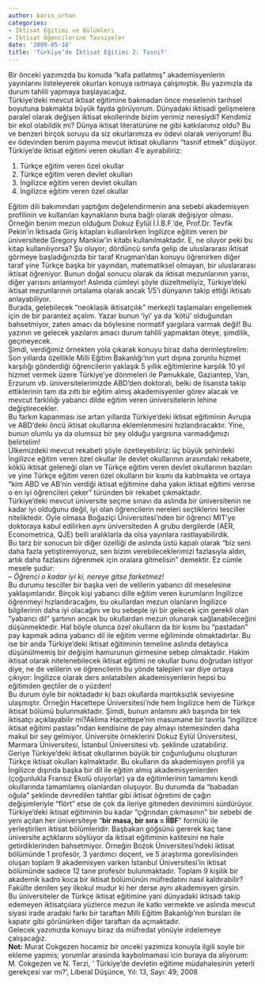 ```yaml
---
author: baris_urhan
categories:
- İktisat Eğitimi ve Bölümleri
- İktisat Öğencilerine Tavsiyeler
date: '2009-05-18'
title: 'Türkiye’de İktisat Eğitimi 2: Tasnif'
---
```


Bir önceki yazımızda bu konuda “kafa patlatmış” akademisyenlerin yayınlarını listeleyerek okurları konuya ısıtmaya çalışmıştık. Bu yazımızla da durum tahlili yapmaya başlayacağız.  
Türkiye’deki mevcut iktisat eğitimine bakmadan önce meselenin tarihsel boyutuna bakmakta büyük fayda görüyorum. Dünyadaki iktisadi gelişmelere paralel olarak değişen iktisat ekollerinde bizim yerimiz neresiydi? Kendimiz bir ekol olabildik mi? Dünya iktisat literatürüne ne gibi katkılarımız oldu? Bu ve benzeri birçok soruyu da siz okurlarımıza ev ödevi olarak veriyorum! Bu ev ödevinden benim payıma mevcut iktisat okullarını “tasnif etmek” düşüyor.  
Türkiye’de iktisat eğitimi veren okulları 4’e ayırabiliriz:

1. Türkçe eğitim veren özel okullar
2. Türkçe eğitim veren devlet okulları
3. İngilizce eğitim veren devlet okulları
4. İngilizce eğitim veren özel okullar

Eğitim dili bakımından yaptığım değelendirmenin ana sebebi akademisyen profilinin ve kullanılan kaynakların buna bağlı olarak değişiyor olması.  
Örneğin benim mezun olduğum Dokuz Eylül İ.İ.B.F.’de, Prof.Dr. Tevfik Pekin’in İktisada Giriş kitapları kullanılırken İngilizce eğitim veren bir üniversitede Gregory Mankiw’in kitabı kullanılmaktadır. E, ne oluyor peki bu kitap kullanılıyorsa? Şu oluyor; dördüncü sınıfa gelip de uluslararası iktisat görmeye başladığınızda bir taraf Krugman’dan konuyu öğrenirken diğer taraf yine Türkçe başka bir yayından, matematiksel olmayan, bir uluslararası iktisat öğreniyor. Bunun doğal sonucu olarak da iktisat mezunlarının yarısı, diğer yarısını anlamıyor! Aslında cümleyi şöyle düzeltmeliyiz, Türkiye’deki iktisat mezunlarının ortalama olarak ancak 1/5’i dünyanın takip ettiği iktisatı anlayabiliyor.  
Burada, gelebilecek “neoklasik iktisatçılık” merkezli taşlamaları engellemek için de bir parantez açalım. Yazar bunun ‘iyi’ ya da ‘kötü’ olduğundan bahsetmiyor, zaten amacı da böylesine normatif yargılara varmak değil! Bu yazının ve gelecek yazıların amacı durum tahlili yapmaktan öteye, şimdilik, geçmeyecek.  
Şimdi, verdiğimiz örnekten yola çıkarak konuyu biraz daha derinleştirelim:  
Son yıllarda özellikle Milli Eğitim Bakanlığı’nın yurt dışına zorunlu hizmet karşılığı gönderdiği öğrencilerin yaklaşık 5 yıllık eğitimlerine karşılık 10 yıl hizmet vermek üzere Türkiye’ye dönmeleri ile Pamukkale, Gaziantep, Van, Erzurum vb. üniversitelerimizde ABD’den doktoralı, belki de lisansta takip ettiklerinin tam da zıttı bir eğitim almış akademisyenler görev alacak ve mevcut farklılığı yabancı dilde eğitim veren üniversitelerin lehine değiştirecekler.  
Bu farkın kapanması ise artan yıllarda Türkiye’deki iktisat eğitiminin Avrupa ve ABD’deki öncü iktisat okullarına eklemlenmesini hızlandıracaktır. Yine, bunun olumlu ya da olumsuz bir şey olduğu yargısına varmadığımızı belirtelim!  
Ülkemizdeki mevcut rekabeti şöyle özetleyebiliriz: üç büyük şehirdeki İngilizce eğitim veren özel okullar ile devlet okullarının arasındaki rekabete, köklü iktisat geleneği olan ve Türkçe eğitim veren devlet okullarının bazıları ve yine Türkçe eğitim veren özel okulların bir kısmı da katılmakta ve ortaya “kim ABD ve AB’nin verdiği iktisat eğitimine daha yakın iktisat eğitimi verirse o en iyi öğrencileri çeker” türünden bir rekabet çıkmaktadır.  
Türkiye’deki mevcut üniversite seçme sınavı da aslında bir üniversitenin ne kadar iyi olduğunu değil, iyi olan öğrencilerin nereleri seçtiklerini tesciller niteliktedir. Öyle olmasa Boğaziçi Üniversitesi’nden bir öğrenci MIT’ye doktoraya kabul edilirken aynı üniversiteden A grubu dergilerde (AER, Econometrica, QJE) belli aralıklarla da olsa yayınlara rastlayabilirdik.  
Bu tarz bir sonucun bir diğer özelliği de aslında üstü kapalı olarak “biz seni daha fazla yetiştiremiyoruz, sen bizim verebileceklerimizi fazlasıyla aldın, artık daha fazlasını öğrenmek için oralara gitmelisin” demektir. Ez cümle mesele şudur:  
*– Öğrenci o kadar iyi ki, nereye gitse farketmez!*  
Bu durumu tesciller bir başka veri de velilerin yabancı dil meselesine yaklaşımlarıdır. Birçok kişi yabancı dille eğitim veren kurumların İngilizce öğrenmeyi hızlandıracağını, bu okullardan mezun olanların İngilizce bilgilerinin daha iyi olacağını ve bu sebeple iyi bir gelecek için gerekli olan “yabancı dil” şartının ancak bu okullardan mezun olunarak sağlanabileceğini düşünmektedir. Hal böyle olunca özel okulların da bir kısmı bu “pastadan” pay kapmak adına yabancı dil ile eğitim verme eğiliminde olmaktadırlar. Bu ise bir anda Türkiye’deki iktisat eğitiminin temeline aslında detaylıca düşünülmemiş bir değişim hamurunun girmesine sebep olmaktadır. Hakim iktisat olarak nitelenebilecek iktisat eğitimi ne okullar bunu doğrudan istiyor diye, ne de velilerin ve öğrencilerin bu yönde talepleri var diye ortaya çıkıyor: İngilizce olarak ders anlatabilen akademisyenlerin hepsi bu eğitimden geçtiler de o yüzden!  
Bu durum öyle bir noktadadır ki bazı okullarda mantıksızlık seviyesine ulaşmıştır. Örneğin Hacettepe Üniversitesi’nde hem İngilizce hem de Türkçe iktisat bölümü bulunmaktadır. Şimdi, bunun anlamını aklı başında bir tek iktisatçı açıklayabilir mi?Aklima Hacettepe’nin masumane bir tavırla “ingilizce iktisat eğitimi pastası”ndan kendisine de pay almayı istemesinden daha makul bir sey gelmiyor. Üniversite örneklerini Dokuz Eylül Üniversitesi, Marmara Üniversitesi, İstanbul Üniversitesi vb. şeklinde uzatabiliriz.  
Geriye Türkiye’deki iktisat okullarının büyük bir çoğunluğunu oluşturan Türkçe iktisat okulları kalmaktadır. Bu okulların da akademisyen profili ya İngilizce dışında başka bir dil ile eğitim almış akademisyenlerden (çoğunlukla Fransız Ekolü oluyorlar) ya da eğitimlerinin tamamını kendi okullarında tamamlamış olanlardan oluşuyor. Bu durumda da “babadan oğula” şeklinde devredilen tahtlar gibi iktisat öğretimi de çağın değişimleriyle “flört” etse de çok da ileriye gitmeden devinimini sürdürüyor.  
Türkiye’deki iktisat eğitiminin bu kadar “çığrından çıkmasının” bir sebebi de yeni açılan her üniversiteye “**bir masa, bir sıra = İİBF**” formülü ile yerleştirilen iktisat bölümleridir. Başbakan göğsünü gererek kaç tane üniversite açtıklarını söylüyor da iktisat eğitiminin kalitesini ne hale getirdiklerinden bahsetmiyor. Örneğin Bozok Üniversitesi’ndeki iktisat bölümünde 1 profesör, 3 yardımcı doçent, ve 5 araştırma gorevlisinden oluşan toplam 9 akademisyen varken İstanbul Üniversitesi’in iktisat bölümünde sadece 12 tane profesör bulunmaktadır. Toplam 9 kişilik bir akademik kadro koca bir iktisat bölümünün müfredatını nasıl kaldırabilir? Fakülte denilen şey ilkokul mudur ki her derse aynı akademisyen girsin.  
Bu üniversiteler de Türkçe iktisat eğitimine yani dünyadaki iktisadı takip edemeyen iktisatçılara yüzlerce mezun ile katkı vermekte ve aslında mevcut siyasi irade aradaki farkı bir taraftan Milli Eğitim Bakanlığı’nın bursları ile kapatır gibi görünürken diğer taraftan da açmaktadır.  
Gelecek yazımızda konuyu biraz da müfredat yönüyle irdelemeye çalışacağız.  
**Not:** Murat Cokgezen hocamiz bir onceki yazimiza konuyla ilgili soyle bir ekleme yapmis; yorumlar arasinda kaybolmamasi icin buraya da aliyorum:  
M. Cokgezen ve N. Terzi, ‘ Türkiye’de devletin eğitime müdahalesinin yeterli gerekçesi var mı?’, Liberal Düşünce, Yıl: 13, Sayı: 49, 2008